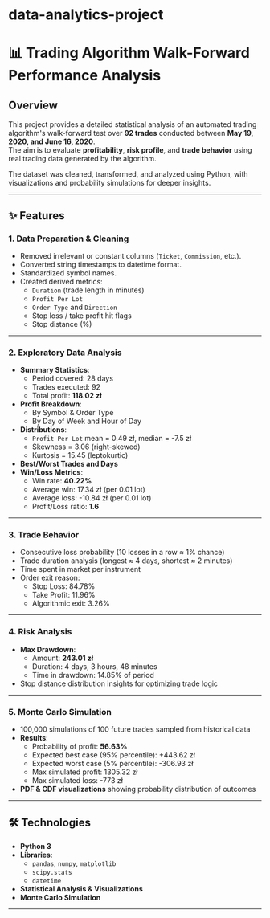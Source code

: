 # data-analytics-project
# 📊 Trading Algorithm Walk-Forward Performance Analysis

## Overview
This project provides a detailed statistical analysis of an automated trading algorithm's walk-forward test over **92 trades** conducted between **May 19, 2020, and June 16, 2020**.  
The aim is to evaluate **profitability**, **risk profile**, and **trade behavior** using real trading data generated by the algorithm.

The dataset was cleaned, transformed, and analyzed using Python, with visualizations and probability simulations for deeper insights.

---

## ✨ Features

### **1. Data Preparation & Cleaning**
- Removed irrelevant or constant columns (`Ticket`, `Commission`, etc.).
- Converted string timestamps to datetime format.
- Standardized symbol names.
- Created derived metrics:
  - `Duration` (trade length in minutes)
  - `Profit Per Lot`
  - `Order Type` and `Direction`
  - Stop loss / take profit hit flags
  - Stop distance (%)  

---

### **2. Exploratory Data Analysis**
- **Summary Statistics**:
  - Period covered: 28 days  
  - Trades executed: 92  
  - Total profit: **118.02 zł**
- **Profit Breakdown**:
  - By Symbol & Order Type
  - By Day of Week and Hour of Day
- **Distributions**:
  - `Profit Per Lot` mean = 0.49 zł, median = -7.5 zł
  - Skewness = 3.06 (right-skewed)
  - Kurtosis = 15.45 (leptokurtic)
- **Best/Worst Trades and Days**
- **Win/Loss Metrics**:
  - Win rate: **40.22%**
  - Average win: 17.34 zł (per 0.01 lot)
  - Average loss: -10.84 zł (per 0.01 lot)
  - Profit/Loss ratio: **1.6**

---

### **3. Trade Behavior**
- Consecutive loss probability (10 losses in a row ≈ 1% chance)
- Trade duration analysis (longest ≈ 4 days, shortest ≈ 2 minutes)
- Time spent in market per instrument
- Order exit reason:  
  - Stop Loss: 84.78%  
  - Take Profit: 11.96%  
  - Algorithmic exit: 3.26%

---

### **4. Risk Analysis**
- **Max Drawdown**:
  - Amount: **243.01 zł**
  - Duration: 4 days, 3 hours, 48 minutes
  - Time in drawdown: 14.85% of period
- Stop distance distribution insights for optimizing trade logic

---

### **5. Monte Carlo Simulation**
- 100,000 simulations of 100 future trades sampled from historical data
- **Results**:
  - Probability of profit: **56.63%**
  - Expected best case (95% percentile): +443.62 zł
  - Expected worst case (5% percentile): -306.93 zł
  - Max simulated profit: 1305.32 zł
  - Max simulated loss: -773 zł
- **PDF & CDF visualizations** showing probability distribution of outcomes

---

## 🛠 Technologies
- **Python 3**
- **Libraries**:
  - `pandas`, `numpy`, `matplotlib`
  - `scipy.stats`
  - `datetime`
- **Statistical Analysis & Visualizations**
- **Monte Carlo Simulation**

---


